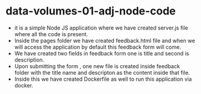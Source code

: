 # data-volumes-01-adj-node-code

- it is a simple Node JS application where we have created server.js file where all the code is present.
- Inside the pages folder we have created feedback.html file and when we will access the application by default this feedback form will come.
- We have created two fields in feedback form one is title and second is description.
- Upon submitting the form , one new file is created inside feedback folder with the title name and descripton as the content inside that file.
- Inside this we have created Dockerfile as well to run this application via docker.